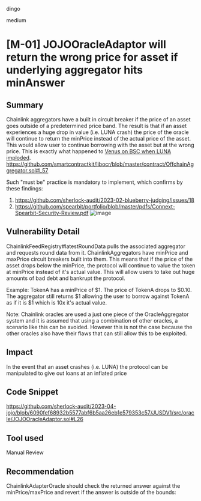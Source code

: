 dingo

medium

# [M-01] JOJOOracleAdaptor will return the wrong price for asset if underlying aggregator hits minAnswer

## Summary
Chainlink aggregators have a built in circuit breaker if the price of an asset goes outside of a predetermined price band. The result is that if an asset experiences a huge drop in value (i.e. LUNA crash) the price of the oracle will continue to return the minPrice instead of the actual price of the asset. This would allow user to continue borrowing with the asset but at the wrong price. This is exactly what happened to [Venus on BSC when LUNA imploded](https://rekt.news/venus-blizz-rekt/).
https://github.com/smartcontractkit/libocr/blob/master/contract/OffchainAggregator.sol#L57

Such "must be" practice is mandatory to implement, which confirms by these findings:
1) https://github.com/sherlock-audit/2023-02-blueberry-judging/issues/18
2) https://github.com/spearbit/portfolio/blob/master/pdfs/Connext-Spearbit-Security-Review.pdf
![image](https://user-images.githubusercontent.com/106747559/235466118-48f8cc78-c78b-4140-a947-783af3190056.png)

## Vulnerability Detail
ChainlinkFeedRegistry#latestRoundData pulls the associated aggregator and requests round data from it. ChainlinkAggregators have minPrice and maxPrice circuit breakers built into them. This means that if the price of the asset drops below the minPrice, the protocol will continue to value the token at minPrice instead of it's actual value. This will allow users to take out huge amounts of bad debt and bankrupt the protocol.

Example:
TokenA has a minPrice of $1. The price of TokenA drops to $0.10. The aggregator still returns $1 allowing the user to borrow against TokenA as if it is $1 which is 10x it's actual value.

Note:
Chainlink oracles are used a just one piece of the OracleAggregator system and it is assumed that using a combination of other oracles, a scenario like this can be avoided. However this is not the case because the other oracles also have their flaws that can still allow this to be exploited.

## Impact
In the event that an asset crashes (i.e. LUNA) the protocol can be manipulated to give out loans at an inflated price

## Code Snippet
https://github.com/sherlock-audit/2023-04-jojo/blob/6090fef68932b5577abf6b5aa26eb1e579353c57/JUSDV1/src/oracle/JOJOOracleAdaptor.sol#L26

## Tool used
Manual Review

## Recommendation
ChainlinkAdapterOracle should check the returned answer against the minPrice/maxPrice and revert if the answer is outside of the bounds:

